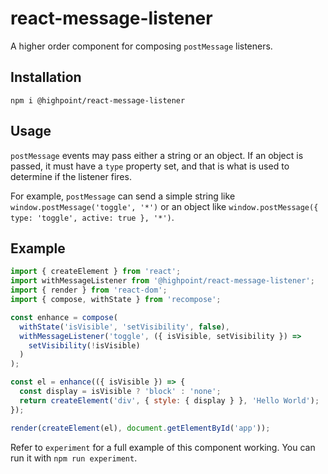 # react-message-listener

A higher order component for composing `postMessage` listeners.

## Installation

`npm i @highpoint/react-message-listener`

## Usage

`postMessage` events may pass either a string or an object. If an object is passed,
it must have a `type` property set, and that is what is used to determine if the
listener fires.

For example, `postMessage` can send a simple string like `window.postMessage('toggle', '*')`
or an object like `window.postMessage({ type: 'toggle', active: true }, '*')`.

## Example

```js
import { createElement } from 'react';
import withMessageListener from '@highpoint/react-message-listener';
import { render } from 'react-dom';
import { compose, withState } from 'recompose';

const enhance = compose(
  withState('isVisible', 'setVisibility', false),
  withMessageListener('toggle', ({ isVisible, setVisibility }) =>
    setVisibility(!isVisible)
  )
);

const el = enhance(({ isVisible }) => {
  const display = isVisible ? 'block' : 'none';
  return createElement('div', { style: { display } }, 'Hello World');
});

render(createElement(el), document.getElementById('app'));
```

Refer to `experiment` for a full example of this component working.
You can run it with `npm run experiment`.
